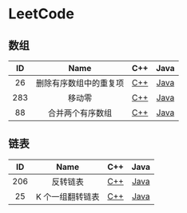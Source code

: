 # LeetCode

## 数组

| ID  |          Name          |           C++           |                Java                 |
| :-: | :--------------------: | :---------------------: | :---------------------------------: |
| 26  | 删除有序数组中的重复项 | [C++](CPP/26/main.cpp)  | [Java](Java/src/L26/Solution.java)  |
| 283 |         移动零         | [C++](CPP/283/main.cpp) | [Java](Java/src/L283/Solution.java) |
| 88  |    合并两个有序数组    | [C++](CPP/88/main.cpp)  | [Java](Java/src/L88/Solution.java)  |

## 链表

| ID  |       Name       |           C++           |                Java                 |
| :-: | :--------------: | :---------------------: | :---------------------------------: |
| 206 |     反转链表     | [C++](CPP/206/main.cpp) | [Java](Java/src/L206/Solution.java) |
| 25  | K 个一组翻转链表 | [C++](CPP/25/main.cpp)  | [Java](Java/src/L25/Solution.java)  |

